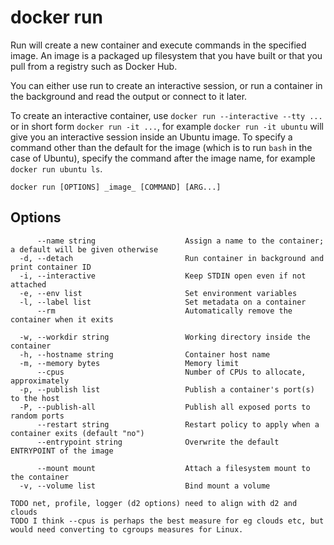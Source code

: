 # docker run

Run will create a new container and execute commands in the specified image. An image is a packaged up filesystem that you have built
or that you pull from a registry such as Docker Hub.

You can either use run to create an interactive session, or run a container in the background and read the output or connect to it
later.

To create an interactive container, use `docker run --interactive --tty ...` or in short form `docker run -it ...`, for example
`docker run -it ubuntu` will give you an interactive session inside an Ubuntu image. To specify a command other than the default
for the image (which is to run `bash` in the case of Ubuntu), specify the command after the image name, for example
`docker run ubuntu ls`.

```
docker run [OPTIONS] _image_ [COMMAND] [ARG...]
```

## Options

```
      --name string                    Assign a name to the container; a default will be given otherwise
  -d, --detach                         Run container in background and print container ID
  -i, --interactive                    Keep STDIN open even if not attached
  -e, --env list                       Set environment variables
  -l, --label list                     Set metadata on a container
      --rm                             Automatically remove the container when it exits

  -w, --workdir string                 Working directory inside the container
  -h, --hostname string                Container host name
  -m, --memory bytes                   Memory limit
      --cpus                           Number of CPUs to allocate, approximately
  -p, --publish list                   Publish a container's port(s) to the host
  -P, --publish-all                    Publish all exposed ports to random ports
      --restart string                 Restart policy to apply when a container exits (default "no")
      --entrypoint string              Overwrite the default ENTRYPOINT of the image

      --mount mount                    Attach a filesystem mount to the container
  -v, --volume list                    Bind mount a volume

TODO net, profile, logger (d2 options) need to align with d2 and clouds
TODO I think --cpus is perhaps the best measure for eg clouds etc, but would need converting to cgroups measures for Linux.
```
